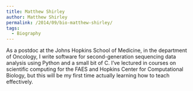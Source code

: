 ```yaml
---
title: Matthew Shirley
author: Matthew Shirley
permalink: /2014/09/bio-matthew-shirley/
tags:
  - Biography
---
```

As a postdoc at the Johns Hopkins School of Medicine, in the department of Oncology, I write software for second-generation sequencing data analysis using Python and a small bit of C. I&#8217;ve lectured in courses on scientific computing for the FAES and Hopkins Center for Computational Biology, but this will be my first time actually learning how to teach effectively.
